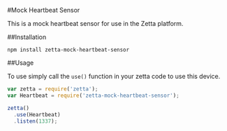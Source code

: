 #Mock Heartbeat Sensor

This is a mock heartbeat sensor for use in the Zetta platform.

##Installation

`npm install zetta-mock-heartbeat-sensor`

##Usage

To use simply call the `use()` function in your zetta code to use this device.

```javascript
var zetta = require('zetta');
var Heartbeat = require('zetta-mock-heartbeat-sensor');

zetta()
  .use(Heartbeat)
  .listen(1337);
```
